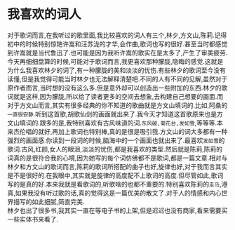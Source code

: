 # 我喜欢的词人

对于歌词而言,在我听过的歌里面,我比较喜欢的词人有三个,林夕,方文山,陈莉.记得初中的时候特别惊艳许嵩和汪苏泷的才华,会作曲,歌词也写的很好.甚至当时都感觉到许嵩就是当代鲁迅了.也可能是因为我听许嵩的歌实在是太多了,产生了审美疲劳.今天再细细盘算的时候,可能对于歌词而言,我更喜欢那种朦胧,隐晦的感觉.这就是为什么我喜欢林夕的词了,有一种朦胧的美和淡淡的忧伤.有些林夕的歌词至今没有读懂,但是我觉得可能当时林夕也无法解释清楚吧.不同的人有不同的见解,虽然对于原作者而言,当时想的没有这么多.但是意外却可以创造出一些附加的东西.林夕的歌词就是这样,因为朦胧,所以给了读者更多的空间去想象,去构建自己想要的画面.而对于方文山而言,其实有很多经典的你不知道的歌曲就是方文山填词的.比如,阿桑的`一直很安静`.听到这首歌,胡歌仙剑的画面就出来了.我今天才知道这首歌原来也是方文山填词的.跟多的是,我特别喜欢有古风味道的词.`东风破,菊花台,发如雪`,等等等.本来杰伦唱的就好,再加上歌词也特别棒,真的是很是吸引我.方文山的词大多都有一种强烈的画面感.你读到一段词的时候,脑海中的一个画面也就出来了.最喜欢`发如雪`的歌词.古风,红颜,女人的眼泪,淡淡的忧伤,都是我喜欢的类型.然后就是陈莉,陈莉的词真的是很符合我的心境,因为她写的每个词仿佛都不是歌词,都是一篇文章.相对与林夕和方文山的歌词而言,陈莉的歌词所搭配的曲子也好,旋律也好,对于我而言其实是不是很好的.在我眼中,其实就是旋律的高度配不上歌词的高度.但尽管如此,歌词写的是真的好.本来我就是看歌词的,听歌啥的也都不重要的.特别喜欢陈莉的`走马`,港真,如果我没有听过歌的话,真的觉得这是一篇优美的散文了.对于人的情感和内心世界描写的如此细腻,简直完美.  
林夕也出了很多书,我其实一直在等电子书的上架,但是迟迟也没有商家,看来需要买一些实体书来看了.
